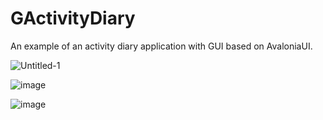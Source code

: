 # GActivityDiary
An example of an activity diary application with GUI based on AvaloniaUI.

![Untitled-1](https://user-images.githubusercontent.com/27915885/138571653-c5d7a3b4-8097-4a74-a46c-4b475fd72ce7.png)

![image](https://user-images.githubusercontent.com/27915885/138571689-360c7d76-a4ca-4b0d-a6cd-cc95eff6c5ac.png)

![image](https://user-images.githubusercontent.com/27915885/138571677-bac0143f-88ae-4db3-be5a-943c4c145279.png)
